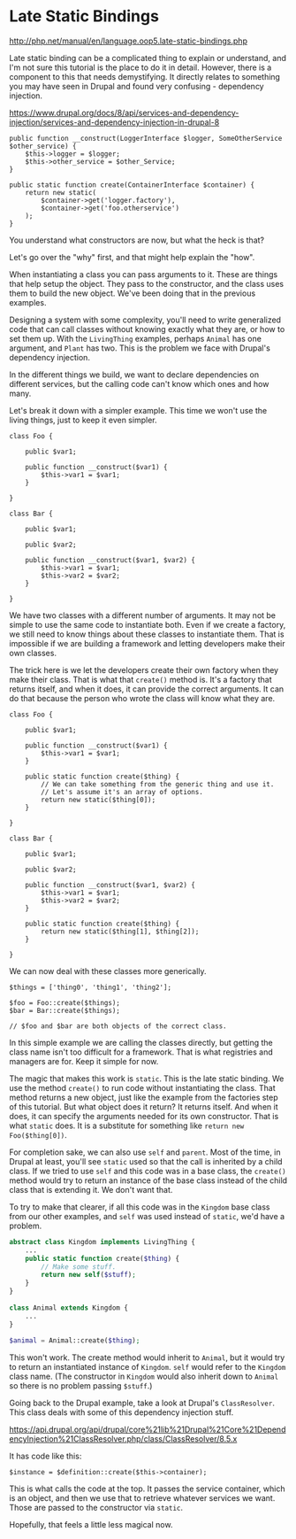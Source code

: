 # Late Static Bindings

http://php.net/manual/en/language.oop5.late-static-bindings.php

Late static binding can be a complicated thing to explain or understand, and I'm not sure this tutorial is the place to 
do it in detail. However, there is a component to this that needs demystifying. It directly relates to something you may have 
seen in Drupal and found very confusing - dependency injection.

https://www.drupal.org/docs/8/api/services-and-dependency-injection/services-and-dependency-injection-in-drupal-8

```$xslt
public function __construct(LoggerInterface $logger, SomeOtherService $other_service) {
    $this->logger = $logger;
    $this->other_service = $other_Service;
}
 
public static function create(ContainerInterface $container) {
    return new static(
        $container->get('logger.factory'),
        $container->get('foo.otherservice')
    );
}
```

You understand what constructors are now, but what the heck is that?

Let's go over the "why" first, and that might help explain the "how".

When instantiating a class you can pass arguments to it. These are things that help setup the object. They pass to 
the constructor, and the class uses them to build the new object. We've been doing that in the previous examples.

Designing a system with some complexity, you'll need to write generalized code that can call classes without knowing 
exactly what they are, or how to set them up. With the `LivingThing` examples, perhaps `Animal` has one argument, and 
`Plant` has two. This is the problem we face with Drupal's dependency injection.

In the different things we build, we want to declare dependencies on different services, but the calling code can't know 
which ones and how many.

Let's break it down with a simpler example. This time we won't use the living things, just to keep it even simpler.

```$xslt
class Foo {
 
    public $var1;
 
    public function __construct($var1) {
        $this->var1 = $var1;
    }
 
}
 
class Bar {
 
    public $var1;

    public $var2;
 
    public function __construct($var1, $var2) {
        $this->var1 = $var1;
        $this->var2 = $var2;
    }
 
}
```

We have two classes with a different number of arguments. It may not be simple to use the same code to instantiate both.
Even if we create a factory, we still need to know things about these classes to instantiate them. That is impossible 
if we are building a framework and letting developers make their own classes.

The trick here is we let the developers create their own factory when they make their class. That is what that 
`create()` method is. It's a factory that returns itself, and when it does, it can provide the correct arguments. It can 
do that because the person who wrote the class will know what they are.

```$xslt
class Foo {
 
    public $var1;
 
    public function __construct($var1) {
        $this->var1 = $var1;
    }
    
    public static function create($thing) {
        // We can take something from the generic thing and use it.
        // Let's assume it's an array of options.
        return new static($thing[0]);
    }
 
}
 
class Bar {
 
    public $var1;

    public $var2;
 
    public function __construct($var1, $var2) {
        $this->var1 = $var1;
        $this->var2 = $var2;
    }
    
    public static function create($thing) {
        return new static($thing[1], $thing[2]);
    }
 
}
```

We can now deal with these classes more generically.

```$xslt
$things = ['thing0', 'thing1', 'thing2'];
 
$foo = Foo::create($things);
$bar = Bar::create($things);
 
// $foo and $bar are both objects of the correct class.
```

In this simple example we are calling the classes directly, but getting the class name isn't too difficult for a 
framework. That is what registries and managers are for. Keep it simple for now.

The magic that makes this work is `static`. This is the late static binding. We use the method `create()` to run code 
without instantiating the class. That method returns a new object, just like the example from the factories step of 
this tutorial. But what object does it return? It returns itself. And when it does, it can specify the arguments needed 
for its own constructor. That is what `static` does. It is a substitute for something like `return new Foo($thing[0])`.

For completion sake, we can also use `self` and `parent`. Most of the time, in Drupal at least, you'll see `static` 
used so that the call is inherited by a child class. If we tried to use `self` and this code was in a base class, the
`create()` method would try to return an instance of the base class instead of the child class that is extending it. We 
don't want that.

To try to make that clearer, if all this code was in the `Kingdom` base class from our other examples, and `self` was 
used instead of `static`, we'd have a problem.

```php
abstract class Kingdom implements LivingThing {
    ...
    public static function create($thing) {
        // Make some stuff.
        return new self($stuff);
    }
}
 
class Animal extends Kingdom {
    ...
}
 
$animal = Animal::create($thing);
```

This won't work. The create method would inherit to `Animal`, but it would try to return an instantiated instance of 
`Kingdom`. `self` would refer to the `Kingdom` class name. (The constructor in `Kingdom` would also inherit down to 
`Animal` so there is no problem passing `$stuff`.)

Going back to the Drupal example, take a look at Drupal's `ClassResolver`. This class deals with some of this dependency 
injection stuff.

https://api.drupal.org/api/drupal/core%21lib%21Drupal%21Core%21DependencyInjection%21ClassResolver.php/class/ClassResolver/8.5.x

It has code like this:

```$xslt
$instance = $definition::create($this->container);
```

This is what calls the code at the top. It passes the service container, which is an object, and then we use that to 
retrieve whatever services we want. Those are passed to the constructor via `static`.

Hopefully, that feels a little less magical now.
